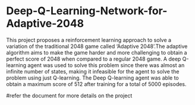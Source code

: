 # Deep-Q-Learning-Network-for-Adaptive-2048

This project proposes a reinforcement learning approach to solve a variation of
the traditional 2048 game called ‘Adaptive 2048’.The adaptive algorithm aims to
make the game harder and more challenging to obtain a perfect score of 2048 when
compared to a regular 2048 game. A deep Q-learning agent was used to solve this
problem since there was almost an infinite number of states, making it infeasible
for the agent to solve the problem using just Q-learning. The Deep Q-learning
agent was able to obtain a maximum score of 512 after training for a total of 5000
episodes.

#refer the document for more details on the project
